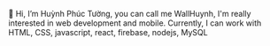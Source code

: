 👋 Hi, I’m Huỳnh Phúc Tường, you can call me WallHuynh, I'm really interested in web development and mobile. Currently, I can work with HTML, CSS, javascript, react, firebase, nodejs, MySQL

<!---
WallHuynh/WallHuynh is a ✨ special ✨ repository because its `README.md` (this file) appears on your GitHub profile.
You can click the Preview link to take a look at your changes.
--->
